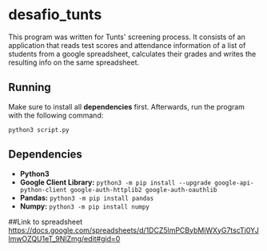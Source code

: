 # desafio_tunts
This program was written for Tunts' screening process. It consists of an application that reads test scores and attendance information of a list of students from a google spreadsheet, calculates their grades and writes the resulting info on the same spreadsheet.  

## Running
Make sure to install all **dependencies** first. Afterwards, run the program with the following command:
```
python3 script.py
```

## Dependencies
* **Python3**
* **Google Client Library:** `python3 -m pip install --upgrade google-api-python-client google-auth-httplib2 google-auth-oauthlib`
* **Pandas:** `python3 -m pip install pandas`
* **Numpy:** `python3 -m pip install numpy`

##Link to spreadsheet
https://docs.google.com/spreadsheets/d/1DCZ5lmPCBybMiWXyG7tscTj0YJlmwOZQU1eT_9NlZmg/edit#gid=0
